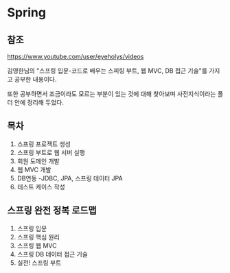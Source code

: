 # Spring

## 참조
https://www.youtube.com/user/eyeholys/videos

김영한님의 "스프링 입문-코드로 배우는 스피링 부트, 웹  MVC, DB 접근 기술"를 가지고 공부한 내용이다.

또한 공부하면서 조금이라도 모르는 부분이 있는 것에 대해 찾아보며 사전지식이라는 폴더 안에 정리해 두었다.

## 목차
1. 스프링 프로젝트 생성
2. 스프링 부트로 웹 서버 실행
3. 회원 도메인 개발
4. 웹 MVC 개발
5. DB연동 -JDBC, JPA, 스프링 데이터 JPA
6. 테스트 케이스 작성

## 스프링 완전 정복 로드맵
1. 스프링 입문
2. 스프링 핵심 원리
3. 스프링 웹 MVC
4. 스프링 DB 데이터 접근 기술
5. 실전! 스프링 부트